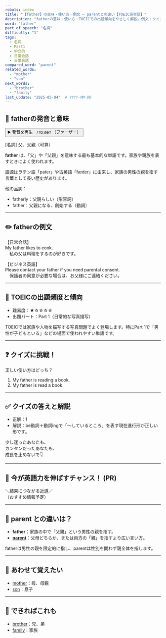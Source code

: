 ```yaml
---
robots: index
title: "【father】の意味・使い方・例文 ― parentとの違い【TOEIC英単語】"
description: "fatherの意味・使い方・TOEICでの出題傾向をやさしく解説。例文・クイズ付きでparentとの違いもわかりやすく学べます。"
word: "father"
part_of_speech: "名詞"
difficulty: "1"
tags:
  - 名詞
  - Part1
  - 中立的
  - 日常会話
  - 日常会話
compared_word: "parent"
related_words:
  - "mother"
  - "son"
next_words:
  - "brother"
  - "family"
last_update: "2025-05-04"  # YYYY-MM-DD
---
```


## 🔰 fatherの発音と意味

<button class="play-audio" onclick="playTTS('father')">
  <span class="play-audio-main">
    ▶️ 発音を再生　/ˈfɑːðər/
  </span>
  <span class="play-audio-sub">
    （ファーザー）
  </span>
</button>

[名詞] 父、父親（可算）

**father** は、「父」や「父親」を意味する最も基本的な単語です。家族や親族を表すときによく使われます。

語源はラテン語「pater」や古英語「fæder」に由来し、家族の男性の親を指す言葉として長い歴史があります。

他の品詞：  
- fatherly：父親らしい（形容詞）
- father：父親になる、創始する（動詞）

---

## ✏️ fatherの例文

【日常会話】  
My father likes to cook.  
　私の父は料理をするのが好きです。

【ビジネス英語】  
Please contact your father if you need parental consent.  
　保護者の同意が必要な場合は、お父様にご連絡ください。

---

## 🎯 TOEICの出題頻度と傾向

- 難易度：★☆☆☆☆
- 出題パート：Part 1（日常的な写真描写）

TOEICでは家族や人物を描写する写真問題でよく登場します。特にPart 1で「男性が子どもといる」などの場面で使われやすい単語です。

---

## ❓ クイズに挑戦！

正しい使い方はどっち？

1. My father is reading a book.  
2. My father is read a book.

---

## ✅ クイズの答えと解説

- 正解：**1**
- 解説：be動詞＋動詞ingで「〜しているところ」を表す現在進行形が正しい形です。

少し迷ったあなたも、  
カンタンだったあなたも、  
成長を止めないで👇️

---

## 🚀 今が英語力を伸ばすチャンス！ (PR)

<div class="info-center">
＼結果につながる近道／<br>  
（おすすめ情報予定）
</div>

---

## 🤔  parent との違いは？

- **father**：家族の中で「父親」という男性の親を指す。
- **[parent](/word/parent/)**：父母どちらか、または両方の「親」を指すより広い言い方。

fatherは男性の親を限定的に指し、parentは性別を問わず親全体を指します。

---

## 🧩 あわせて覚えたい

- [mother](/word/mother/)：母、母親
- [son](/word/son/)：息子

---

## 📖 できればこれも

- [brother](/word/brother/)：兄、弟
- [family](/word/family/)：家族

<!-- cvid: aid22_bid32 -->
